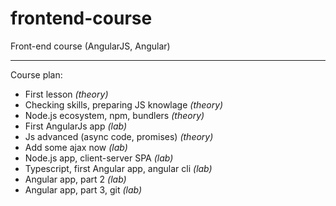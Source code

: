# frontend-course
Front-end course (AngularJS, Angular)

---

Course plan:

 * First lesson _(theory)_
 * Checking skills, preparing JS knowlage _(theory)_
 * Node.js ecosystem, npm, bundlers _(theory)_
 * First AngularJs app _(lab)_
 * Js advanced (async code, promises) _(theory)_
 * Add some ajax now _(lab)_
 * Node.js app, client-server SPA _(lab)_
 * Typescript, first Angular app, angular cli _(lab)_
 * Angular app, part 2 _(lab)_
 * Angular app, part 3, git _(lab)_
